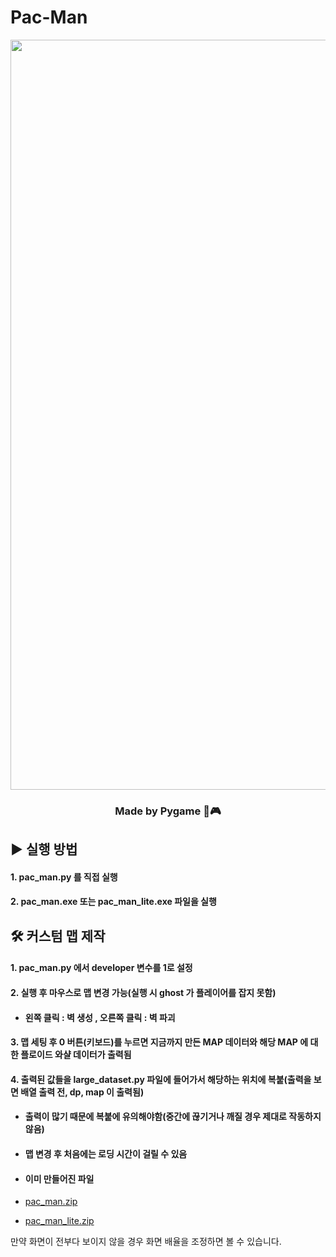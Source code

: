 # Pac-Man
<div align="center">
  <img width="1200" alt="game_playing" src="https://github.com/python-programmer1512/Pac-Man/assets/68761453/58886a1e-2b61-4693-8d0d-8ed96ecfa2eb">
</div>  

<div align="center">

  ### Made by Pygame 🐍🎮
  
</div>  

  
## ▶️ 실행 방법



#### 1. pac_man.py 를 직접 실행 

#### 2. pac_man.exe 또는 pac_man_lite.exe 파일을 실행 




## 🛠 커스텀 맵 제작

####  1. pac_man.py 에서 developer 변수를 1로 설정 
  
####  2. 실행 후 마우스로 맵 변경 가능(실행 시 ghost 가 플레이어를 잡지 못함) 

* ####  왼쪽 클릭 : 벽 생성 , 오른쪽 클릭 : 벽 파괴 

#### 3. 맵 세팅 후 0 버튼(키보드)를 누르면 지금까지 만든 MAP 데이터와 해당 MAP 에 대한 플로이드 와샬 데이터가 출력됨

#### 4. 출력된 값들을 large_dataset.py 파일에 들어가서 해당하는 위치에 복붙(출력을 보면 배열 출력 전, dp, map 이 출력됨)

* #### 출력이 많기 때문에 복붙에 유의해야함(중간에 끊기거나 깨질 경우 제대로 작동하지 않음)

* #### 맵 변경 후 처음에는 로딩 시간이 걸릴 수 있음

    
  
  

* #### 이미 만들어진 파일
* [pac_man.zip](https://github.com/python-programmer1512/Pac-Man/blob/main/pac_man.zip)
* [pac_man_lite.zip](https://github.com/python-programmer1512/Pac-Man/blob/main/pac_man_lite.zip)

만약 화면이 전부다 보이지 않을 경우 화면 배율을 조정하면 볼 수 있습니다.
